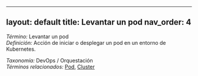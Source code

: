 
---
layout: default
title: Levantar un pod
nav_order: 4
---

*Término:* Levantar un pod  
*Definición:* Acción de iniciar o desplegar un pod en un entorno de Kubernetes.

*Taxonomía:* DevOps / Orquestación  
*Términos relacionados:* [Pod](https://maleniski.github.io/diccionario-angl-tec-mx/docs/alfabeticamente/P/pod/), [Cluster](https://maleniski.github.io/diccionario-angl-tec-mx/docs/alfabeticamente/C/cluster/)

